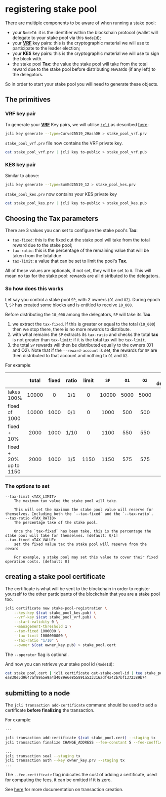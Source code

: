 # registering stake pool

There are multiple components to be aware of when running a stake pool:

* your `NodeId`: it is the identifier within the blockchain protocol (wallet
  will delegate to your stake pool via this `NodeId`);
* your [**VRF**] key pairs: this is the cryptographic material we will use to participate
  to the leader election;
* your **KES** key pairs: this is the cryptographic material we will use to sign the
  block with.
* the stake pool **Tax**: the value the stake pool will take from the total reward due to
  the stake pool before distributing rewards (if any left) to the delegators.

So in order to start your stake pool you will need to generate these objects.

## The primitives

### VRF key pair

To generate your [**VRF**] Key pairs, we will utilise [`jcli`](../jcli/introduction.md) as described
[here](../jcli/key.md):

```sh
jcli key generate --type=Curve25519_2HashDH > stake_pool_vrf.prv
```

`stake_pool_vrf.prv` file now contains the VRF private key.

```sh
cat stake_pool_vrf.prv | jcli key to-public > stake_pool_vrf.pub
```

### KES key pair

Similar to above:

```sh
jcli key generate --type=SumEd25519_12 > stake_pool_kes.prv
```

`stake_pool_kes.prv` now contains your KES private key

```sh
cat stake_pool_kes.prv | jcli key to-public > stake_pool_kes.pub
```

## Choosing the **Tax** parameters

There are 3 values you can set to configure the stake pool's **Tax**:

* `tax-fixed`: this is the fixed cut the stake pool will take from the total reward due to
  the stake pool;
* `tax-ratio`: this is the percentage of the remaining value that will be taken from the total due
* `tax-limit`: a value that can be set to limit the pool's **Tax**.

All of these values are optionals, if not set, they will be set to `0`. This will mean
no tax for the stake pool: rewards are all distributed to the delegators.

### So how does this works

Let say you control a stake pool `SP`, with 2 owners (`O1` and `O2`). During epoch 1, `SP` has
created some blocks and is entitled to receive `10_000`.

Before distributing the `10_000` among the delegators, `SP` will take its **Tax**.

1. we extract the `tax-fixed`. If this is greater or equal to the total (`10_000`)
   then we stop there, there is no more rewards to distribute.
2. with what remains the `SP` extracts its `tax-ratio` and checks the total **tax** is not
   greater than `tax-limit`: if it is the total tax will be `tax-limit`.
3. the total `SP` rewards will then be distributed equally to the owners (O1 and O2).
   Note that if the `--reward-account` is set, the rewards for `SP` are then distributed
   to that account and nothing to `O1` and `O2`.

For example:

|                        | total | fixed| ratio|limit | `SP`  | `O1` | `O2` | for delegators |
|------------------------|:-----:|:----:|:----:|:----:|:-----:|:----:|:----:|:--------------:|
| takes 100%             | 10000 |   0  |  1/1 |   0  | 10000 | 5000 | 5000 |   0            |
| fixed of 1000          | 10000 | 1000 |  0/1 |   0  |  1000 |  500 |  500 | 9000           |
| fixed + 10%            |  2000 | 1000 | 1/10 |   0  |  1100 |  550 |  550 |  900           |
| fixed + 20% up to 1150 |  2000 | 1000 |  1/5 | 1150 |  1150 |  575 |  575 |  850           |

### The options to set

```
--tax-limit <TAX_LIMIT>
    The maximum tax value the stake pool will take.

    This will set the maximum the stake pool value will reserve for themselves. Including both the `--tax-fixed` and the `--tax-ratio`.
--tax-ratio <TAX_RATIO>
    The percentage take of the stake pool.

    Once the `tax-fixed` has been take, this is the percentage the stake pool will take for themselves. [default: 0/1]
--tax-fixed <TAX_VALUE>
    set the fixed value tax the stake pool will reserve from the reward

    For example, a stake pool may set this value to cover their fixed operation costs. [default: 0]
```

## creating a stake pool certificate

The certificate is what will be sent to the blockchain in order to register
yourself to the other participants of the blockchain that you are a stake
pool too.

```sh
jcli certificate new stake-pool-registration \
    --kes-key $(cat stake_pool_kes.pub) \
    --vrf-key $(cat stake_pool_vrf.pub) \
    --start-validity 0 \
    --management-threshold 1 \
    --tax-fixed 1000000 \
    --tax-limit 1000000000 \
    --tax-ratio "1/10" \
    --owner $(cat owner_key.pub) > stake_pool.cert
```

The `--operator` flag is optional.

And now you can retrieve your stake pool id (`NodeId`):

```sh
cat stake_pool.cert | jcli certificate get-stake-pool-id | tee stake_pool.id
ea830e5d9647af89a5e9a4d4089e6e855891a533316adf4a42b7bf1372389b74
```

[**VRF**]: https://en.wikipedia.org/wiki/Verifiable_random_function

## submitting to a node

The `jcli transaction add-certificate` command should be used to add a certificate **before finalizing** the transaction.

For example:

```sh
...

jcli transaction add-certificate $(cat stake_pool.cert) --staging tx
jcli transaction finalize CHANGE_ADDRESS --fee-constant 5 --fee-coefficient 2 --fee-certificate 2 --staging tx

...
jcli transaction seal --staging tx
jcli transaction auth --key owner_key.prv --staging tx
...
```

The `--fee-certificate` flag indicates the cost of adding a certificate, used for computing the fees, it can be omitted if it is zero.

See [here](../jcli/transaction.md) for more documentation on transaction creation.
